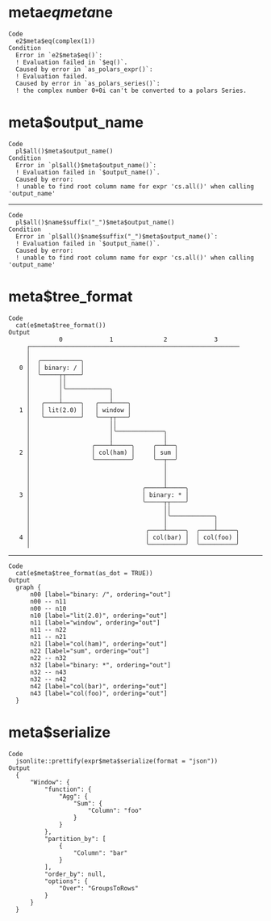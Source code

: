 # meta$eq meta$ne

    Code
      e2$meta$eq(complex(1))
    Condition
      Error in `e2$meta$eq()`:
      ! Evaluation failed in `$eq()`.
      Caused by error in `as_polars_expr()`:
      ! Evaluation failed.
      Caused by error in `as_polars_series()`:
      ! the complex number 0+0i can't be converted to a polars Series.

# meta$output_name

    Code
      pl$all()$meta$output_name()
    Condition
      Error in `pl$all()$meta$output_name()`:
      ! Evaluation failed in `$output_name()`.
      Caused by error:
      ! unable to find root column name for expr 'cs.all()' when calling 'output_name'

---

    Code
      pl$all()$name$suffix("_")$meta$output_name()
    Condition
      Error in `pl$all()$name$suffix("_")$meta$output_name()`:
      ! Evaluation failed in `$output_name()`.
      Caused by error:
      ! unable to find root column name for expr 'cs.all()' when calling 'output_name'

# meta$tree_format

    Code
      cat(e$meta$tree_format())
    Output
                  0             1              2             3
         ┌──────────────────────────────────────────────────────────
         │
         │  ╭───────────╮
       0 │  │ binary: / │
         │  ╰─────┬┬────╯
         │        ││
         │        │╰────────────╮
         │        │             │
         │   ╭────┴─────╮   ╭───┴────╮
       1 │   │ lit(2.0) │   │ window │
         │   ╰──────────╯   ╰───┬┬───╯
         │                      ││
         │                      │╰─────────────╮
         │                      │              │
         │                 ╭────┴─────╮     ╭──┴──╮
       2 │                 │ col(ham) │     │ sum │
         │                 ╰──────────╯     ╰──┬──╯
         │                                     │
         │                                     │
         │                                     │
         │                               ╭─────┴─────╮
       3 │                               │ binary: * │
         │                               ╰─────┬┬────╯
         │                                     ││
         │                                     │╰────────────╮
         │                                     │             │
         │                                ╭────┴─────╮  ╭────┴─────╮
       4 │                                │ col(bar) │  │ col(foo) │
         │                                ╰──────────╯  ╰──────────╯

---

    Code
      cat(e$meta$tree_format(as_dot = TRUE))
    Output
      graph {
          n00 [label="binary: /", ordering="out"]
          n00 -- n11
          n00 -- n10
          n10 [label="lit(2.0)", ordering="out"]
          n11 [label="window", ordering="out"]
          n11 -- n22
          n11 -- n21
          n21 [label="col(ham)", ordering="out"]
          n22 [label="sum", ordering="out"]
          n22 -- n32
          n32 [label="binary: *", ordering="out"]
          n32 -- n43
          n32 -- n42
          n42 [label="col(bar)", ordering="out"]
          n43 [label="col(foo)", ordering="out"]
      }

# meta$serialize

    Code
      jsonlite::prettify(expr$meta$serialize(format = "json"))
    Output
      {
          "Window": {
              "function": {
                  "Agg": {
                      "Sum": {
                          "Column": "foo"
                      }
                  }
              },
              "partition_by": [
                  {
                      "Column": "bar"
                  }
              ],
              "order_by": null,
              "options": {
                  "Over": "GroupsToRows"
              }
          }
      }
       

